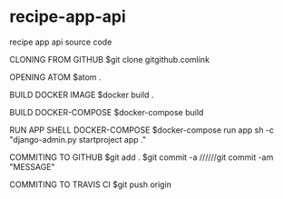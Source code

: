 # recipe-app-api
recipe app api source code

CLONING FROM GITHUB
  $git clone gitgithub.comlink

OPENING ATOM
  $atom .

BUILD DOCKER IMAGE
  $docker build .

BUILD DOCKER-COMPOSE
  $docker-compose build

RUN APP SHELL DOCKER-COMPOSE
  $docker-compose run app sh -c "django-admin.py startproject app ."

COMMITING TO GITHUB
  $git add .
  $git commit -a //////git commit -am "MESSAGE"

COMMITING TO TRAVIS CI
  $git push origin

